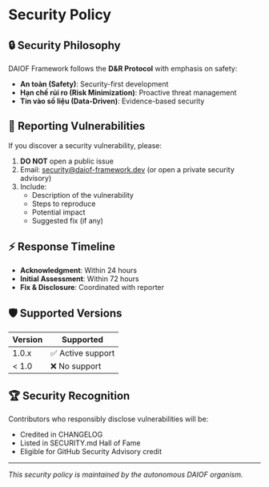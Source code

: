 # Security Policy

## 🔒 Security Philosophy

DAIOF Framework follows the **D&R Protocol** with emphasis on safety:
- **An toàn (Safety)**: Security-first development
- **Hạn chế rủi ro (Risk Minimization)**: Proactive threat management
- **Tin vào số liệu (Data-Driven)**: Evidence-based security

## 🐛 Reporting Vulnerabilities

If you discover a security vulnerability, please:

1. **DO NOT** open a public issue
2. Email: security@daiof-framework.dev (or open a private security advisory)
3. Include:
   - Description of the vulnerability
   - Steps to reproduce
   - Potential impact
   - Suggested fix (if any)

## ⚡ Response Timeline

- **Acknowledgment**: Within 24 hours
- **Initial Assessment**: Within 72 hours  
- **Fix & Disclosure**: Coordinated with reporter

## 🛡️ Supported Versions

| Version | Supported          |
| ------- | ------------------ |
| 1.0.x   | ✅ Active support  |
| < 1.0   | ❌ No support      |

## 🏆 Security Recognition

Contributors who responsibly disclose vulnerabilities will be:
- Credited in CHANGELOG
- Listed in SECURITY.md Hall of Fame
- Eligible for GitHub Security Advisory credit

---

*This security policy is maintained by the autonomous DAIOF organism.*
